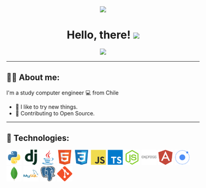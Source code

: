 <div id="header" align="center">
  <img src="https://media.giphy.com/media/lOs74pwVzfZElO3VDY/giphy.gif" width="200"/>
  <h1>
    Hello, there! 
    <img src="https://media.giphy.com/media/hvRJCLFzcasrR4ia7z/giphy.gif" width="30"/>
  </h1>
</div>

<div align="center">
  <img src="https://media.giphy.com/media/dWesBcTLavkZuG35MI/giphy.gif"/>
</div>

---

## 👨‍💻 About me:
I'm a study computer engineer 💻 from Chile

- 👾 I like to try new things.
- 🌱 Contributing to Open Source.

---

## 🔭 Technologies:
<div>
  
  <img src="https://github.com/devicons/devicon/blob/master/icons/python/python-original.svg" title="Python" alt="Python" width="40" heigth="40">
  <img src="https://github.com/devicons/devicon/blob/master/icons/django/django-plain.svg" title="Django" alt="Django" width="40" heigth="40">
  <img src="https://github.com/devicons/devicon/blob/master/icons/java/java-original.svg" title="Java" alt="Java" width="40" heigth="40">
  <img src="https://github.com/devicons/devicon/blob/master/icons/html5/html5-original.svg" title="HTML" alt="HTML" width="40" heigth="40">
  <img src="https://github.com/devicons/devicon/blob/master/icons/css3/css3-original.svg" title="CSS" alt="CSS" width="40" heigth="40">
  <img src="https://github.com/devicons/devicon/blob/master/icons/javascript/javascript-original.svg" title="Javascript" alt="Javascript" width="40" heigth="40">
  <img src="https://github.com/devicons/devicon/blob/master/icons/typescript/typescript-original.svg" title="Typescript" alt="Typescript" width="40" heigth="40">
  <img src="https://github.com/devicons/devicon/blob/master/icons/nodejs/nodejs-original.svg" title="NodeJS" alt="NodeJS" width="40" heigth="40">
  <img src="https://github.com/devicons/devicon/blob/master/icons/express/express-original-wordmark.svg" title="Express" alt="Express" width="40" heigth="40">
  <img src="https://github.com/devicons/devicon/blob/master/icons/angularjs/angularjs-plain.svg" title="Angular" alt="Angular" width="40" heigth="40">
  <img src="https://github.com/devicons/devicon/blob/master/icons/ionic/ionic-original.svg" title="Ionic" alt="Ionic" width="40" heigth="40">
  <img src="https://github.com/devicons/devicon/blob/master/icons/mongodb/mongodb-original.svg" title="MongoDB" alt="MongoDB" width="40" heigth="40">
  <img src="https://github.com/devicons/devicon/blob/master/icons/mysql/mysql-original-wordmark.svg" title="MySQL" alt="MySQL" width="40" heigth="40">
  <img src="https://github.com/devicons/devicon/blob/master/icons/postgresql/postgresql-original.svg" title="PostgreSQL" alt="PostgreSQL" width="40" heigth="40">
  <img src="https://github.com/devicons/devicon/blob/master/icons/git/git-original.svg" title="Git" alt="Git" width="40" heigth="40">
  
</div>
